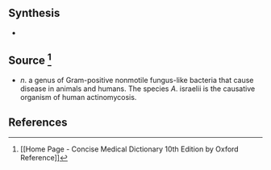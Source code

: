 ## Synthesis
- 
## Source [^1]
- $n$. a genus of Gram-positive nonmotile fungus-like bacteria that cause disease in animals and humans. The species $A$. israelii is the causative organism of human actinomycosis.
## References

[^1]: [[Home Page - Concise Medical Dictionary 10th Edition by Oxford Reference]]